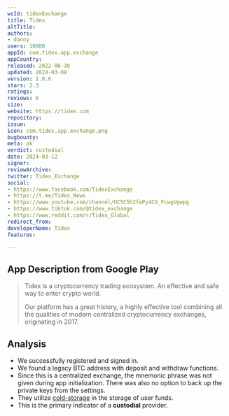 ```yaml
---
wsId: tidexExchange
title: Tidex
altTitle: 
authors:
- danny
users: 10000
appId: com.tidex.app.exchange
appCountry: 
released: 2022-06-30
updated: 2024-03-08
version: 1.0.6
stars: 2.3
ratings: 
reviews: 6
size: 
website: https://tidex.com
repository: 
issue: 
icon: com.tidex.app.exchange.png
bugbounty: 
meta: ok
verdict: custodial
date: 2024-03-12
signer: 
reviewArchive: 
twitter: Tidex_Exchange
social:
- https://www.facebook.com/TidexExchange
- https://t.me/Tidex_News
- https://www.youtube.com/channel/UC5C5h2fePy4CG_FcwgUgwpg
- https://www.tiktok.com/@tidex_exchange
- https://www.reddit.com/r/Tidex_Global
redirect_from: 
developerName: Tidex
features: 

---
```


## App Description from Google Play

> Tidex is a cryptocurrency trading ecosystem. An effective and safe way to enter crypto world.
>
> Our platform has a great history, a highly effective tool combining all the qualities of modern centralized cryptocurrency exchanges, originating in 2017.

## Analysis 

- We successfully registered and signed in. 
- We found a legacy BTC address with deposit and withdraw functions.
- Since this is a centralized exchange, the mnemonic phrase was not given during app initialization. There was also no option to back up the private keys from the settings.
- They utilize [cold-storage](https://tidex.com/about-us) in the storage of user funds.
- This is the primary indicator of a **custodial** provider.
